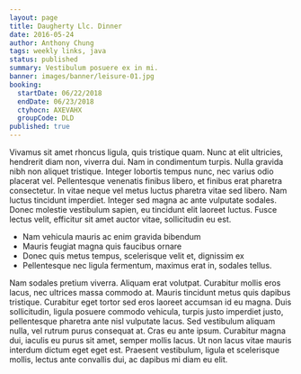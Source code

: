 ```yaml
---
layout: page
title: Daugherty Llc. Dinner
date: 2016-05-24
author: Anthony Chung
tags: weekly links, java
status: published
summary: Vestibulum posuere ex in mi.
banner: images/banner/leisure-01.jpg
booking:
  startDate: 06/22/2018
  endDate: 06/23/2018
  ctyhocn: AXEVAHX
  groupCode: DLD
published: true
---
```

Vivamus sit amet rhoncus ligula, quis tristique quam. Nunc at elit ultricies, hendrerit diam non, viverra dui. Nam in condimentum turpis. Nulla gravida nibh non aliquet tristique. Integer lobortis tempus nunc, nec varius odio placerat vel. Pellentesque venenatis finibus libero, et finibus erat pharetra consectetur. In vitae neque vel metus luctus pharetra vitae sed libero. Nam luctus tincidunt imperdiet. Integer sed magna ac ante vulputate sodales. Donec molestie vestibulum sapien, eu tincidunt elit laoreet luctus. Fusce lectus velit, efficitur sit amet auctor vitae, sollicitudin eu est.

* Nam vehicula mauris ac enim gravida bibendum
* Mauris feugiat magna quis faucibus ornare
* Donec quis metus tempus, scelerisque velit et, dignissim ex
* Pellentesque nec ligula fermentum, maximus erat in, sodales tellus.

Nam sodales pretium viverra. Aliquam erat volutpat. Curabitur mollis eros lacus, nec ultrices massa commodo at. Mauris tincidunt metus quis dapibus tristique. Curabitur eget tortor sed eros laoreet accumsan id eu magna. Duis sollicitudin, ligula posuere commodo vehicula, turpis justo imperdiet justo, pellentesque pharetra ante nisl vulputate lacus. Sed vestibulum aliquam nulla, vel rutrum purus consequat at. Cras eu ante ipsum. Curabitur magna dui, iaculis eu purus sit amet, semper mollis lacus. Ut non lacus vitae mauris interdum dictum eget eget est. Praesent vestibulum, ligula et scelerisque mollis, lectus ante convallis dui, ac dapibus mi diam eu elit.
